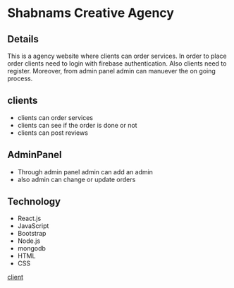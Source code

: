 # Shabnams Creative Agency 

## Details

This is a agency website where clients can order services. In order to place order clients need to login with firebase authentication. Also clients need to register. Moreover, from admin panel admin can manuever the on going process. 

## clients
- clients can order services
- clients can see if the order is done or not
- clients can post reviews 

## AdminPanel

- Through admin panel admin can add an admin
- also admin can change or update orders 

## Technology

- React.js
- JavaScript
- Bootstrap
- Node.js
- mongodb
- HTML
- CSS

[client](https://shabnams-creative-agency.web.app/)
